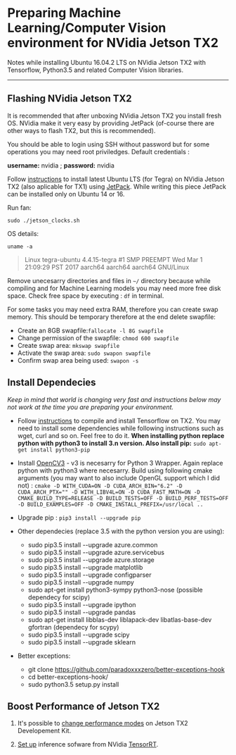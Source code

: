 # Preparing Machine Learning/Computer Vision environment for NVidia Jetson TX2

Notes while installing Ubuntu 16.04.2 LTS on NVidia Jetson TX2 with Tensorflow, Python3.5 and related Computer Vision libraries.

---

## Flashing NVidia Jetson TX2

It is recommended that after unboxing NVidia Jetson TX2 you install fresh OS. NVidia make it very easy by providing JetPack (of-course there are other ways to flash TX2, but this is recommended).

You should be able to login using SSH without password but for some operations you may need root priviledges. Default credentials :

**username:** nvidia ; **password:** nvidia

Follow [instructions](https://www.youtube.com/watch?v=D7lkth34rgM) to install latest Ubuntu LTS (for Tegra) on NVidia Jetson TX2 (also aplicable for TX1) using [JetPack](https://developer.nvidia.com/embedded/jetpack). While writing this piece JetPack can be installed only on Ubuntu 14 or 16.

Run fan:

`sudo ./jetson_clocks.sh`

OS details:

`uname -a`

>Linux tegra-ubuntu 4.4.15-tegra #1 SMP PREEMPT Wed Mar 1 21:09:29 PST 2017 aarch64 aarch64 aarch64 GNU/Linux


Remove unecesarry directories and files in `~/` directory because while compiling and for Machine Learning models you may need more free disk space. Check free space by executing : `df` in terminal.

For some tasks you may need extra RAM, therefore you can create swap memory. This should be temporary therefore at the end delete swapfile:

* Create an 8GB swapfile:`fallocate -l 8G swapfile`
* Change permission of the swapfile: `chmod 600 swapfile`
* Create swap area: `mkswap swapfile`
* Activate the swap area: `sudo swapon swapfile`
* Confirm swap area being used: `swapon -s`

## Install Dependecies

*Keep in mind that world is changing very fast and instructions below may not work at the time you are preparing your environment.*

* Follow [instructions](https://syed-ahmed.gitbooks.io/nvidia-jetson-tx2-recipes/content/first-question.html) to compile and install Tensorflow on TX2. You may need to install some dependencies while following instructions such as wget, curl and so on. Feel free to do it. __When installing python replace python with python3 to install 3.n version. Also install pip:__ `sudo apt-get install python3-pip`

* Install [OpenCV3](http://dev.t7.ai/jetson/opencv/) - v3 is necesarry for Python 3 Wrapper. Again replace python with python3 where necesarry. Build using following cmake arguments (you may want to also include OpenGL support which I did not) : `cmake -D WITH_CUDA=ON -D CUDA_ARCH_BIN="6.2" -D CUDA_ARCH_PTX="" -D WITH_LIBV4L=ON -D CUDA_FAST_MATH=ON -D CMAKE_BUILD_TYPE=RELEASE -D BUILD_TESTS=OFF -D BUILD_PERF_TESTS=OFF -D BUILD_EXAMPLES=OFF -D CMAKE_INSTALL_PREFIX=/usr/local ..`
* Upgrade pip : `pip3 install --upgrade pip`
* Other dependecies (replace 3.5 with the python version you are using):
  * sudo pip3.5 install --upgrade azure.common
  * sudo pip3.5 install --upgrade azure.servicebus
  * sudo pip3.5 install --upgrade azure.storage
  * sudo pip3.5 install --upgrade matplotlib
  * sudo pip3.5 install --upgrade configparser
  * sudo pip3.5 install --upgrade numpy
  * sudo apt-get install python3-sympy python3-nose (possible dependecy for scipy)
  * sudo pip3.5 install --upgrade ipython
  * sudo pip3.5 install --upgrade pandas
  * sudo apt-get install libblas-dev liblapack-dev libatlas-base-dev gfortran (dependecy for scypy)
  * sudo pip3.5 install --upgrade scipy
  * sudo pip3.5 install --upgrade sklearn
* Better exceptions:
  * git clone https://github.com/paradoxxxzero/better-exceptions-hook
  * cd better-exceptions-hook/
  * sudo python3.5 setup.py install


## Boost Performance of Jetson TX2

1. It's possible to [change performance modes](http://www.jetsonhacks.com/2017/03/25/nvpmodel-nvidia-jetson-tx2-development-kit/) on Jetson TX2 Developement Kit.

2. [Set up](http://www.jetsonhacks.com/2017/03/25/nvpmodel-nvidia-jetson-tx2-development-kit/) inference sofware from NVidia [TensorRT](https://developer.nvidia.com/tensorrt).
